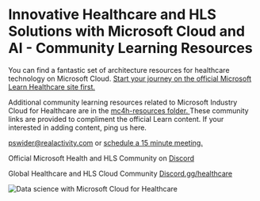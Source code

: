# Innovative Healthcare and HLS Solutions with Microsoft Cloud and AI - Community Learning Resources

You can find a fantastic set of architecture resources for healthcare technology on Microsoft Cloud. [Start your journey on the official Microsoft Learn Healthcare site first.](https://learn.microsoft.com/en-us/azure/architecture/industries/healthcare)

Additional community learning resources related to Microsoft Industry Cloud for Healthcare are in the [mc4h-resources folder. ](https://github.com/pswider/Microsoft-Cloud-for-Healthcare-Architect-Resources/blob/main/mc4h-resources/mc4h-resources.md) These community links are provided to compliment the official Learn content. If your interested in adding content, ping us here.

pswider@realactivity.com or [schedule a 15 minute meeting.](https://calendly.com/paulswider)

Official Microsoft Health and HLS Community on [Discord](https://discord.com/channels/983406607717240842/1019665511673516042)

Global Healthcare and HLS Cloud Community [Discord.gg/healthcare](https://discord.gg/healthcare)

![Data science with Microsoft Cloud for Healthcare](https://github.com/pswider/mc4h/blob/main/mc4h-resources/clinical-insights-solution.png)

